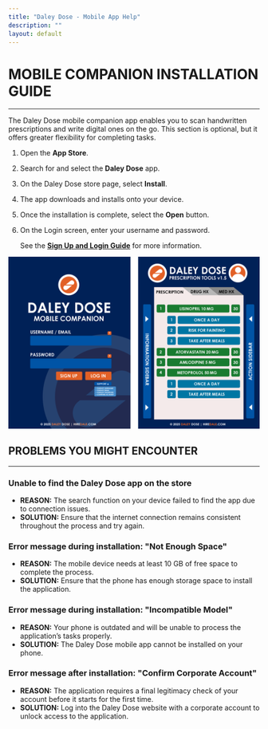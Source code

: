 ```yaml
---
title: "Daley Dose - Mobile App Help"
description: ""
layout: default
---
```


# **MOBILE COMPANION INSTALLATION GUIDE**
---

The Daley Dose mobile companion app enables you to scan handwritten prescriptions and write digital ones on the go. This section is optional, but it offers greater flexibility for completing tasks.  

1. Open the **App Store**.  

2. Search for and select the **Daley Dose** app.  

3. On the Daley Dose store page, select **Install**.  

4. The app downloads and installs onto your device.  

5. Once the installation is complete, select the **Open** button.  

6. On the Login screen, enter your username and password.
    
   See the [**Sign Up and Login Guide**](/daleydose/guide-login) for more information.

![User Interface mobile](/assets/images/daley-dose-home-window-mobile.png)

## **PROBLEMS YOU MIGHT ENCOUNTER** 
---

### Unable to find the Daley Dose app on the store  
- **REASON:** The search function on your device failed to find the app due to connection issues.  
- **SOLUTION:** Ensure that the internet connection remains consistent throughout the process and try again.

### Error message during installation: **"Not Enough Space"**  
- **REASON:** The mobile device needs at least 10 GB of free space to complete the process.  
- **SOLUTION:** Ensure that the phone has enough storage space to install the application.

### Error message during installation: **"Incompatible Model"**  
- **REASON:** Your phone is outdated and will be unable to process the application’s tasks properly.  
- **SOLUTION:** The Daley Dose mobile app cannot be installed on your phone.

### Error message after installation: **"Confirm Corporate Account"**  
- **REASON:** The application requires a final legitimacy check of your account before it starts for the first time.  
- **SOLUTION:** Log into the Daley Dose website with a corporate account to unlock access to the application.
